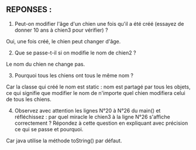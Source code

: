 ## REPONSES :
1. Peut-on modifier l'âge d'un chien une fois qu'il a été créé (essayez de donner 10 ans à chien3 pour vérifier) ? 

Oui, une fois créé, le chien peut changer d'âge.

2. Que se passe-t-il si on modifie le nom de chien2 ?

Le nom du chien ne change pas.

3. Pourquoi tous les chiens ont tous le même nom ?

Car la classe qui créé le nom est static : nom est partagé par tous les objets, ce qui signifie que modifier le nom de n'importe quel chien modifiera celui de tous les chiens.

4. Observez avec attention les lignes N°20 à N°26 du main() et réfléchissez : par quel miracle le chien3 à la ligne N°26 s'affiche correctement ?
   Répondez à cette question en expliquant avec précision ce qui se passe et pourquoi.

Car java utilise la méthode toString() par défaut.
